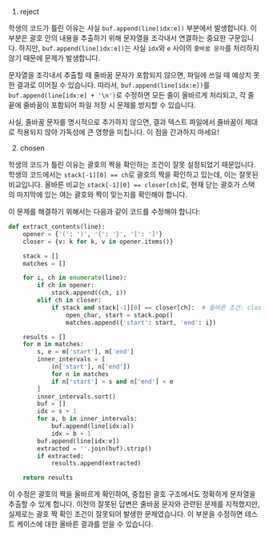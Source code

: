 1. reject

학생의 코드가 틀린 이유는 사실 `buf.append(line[idx:e])` 부분에서 발생합니다. 이 부분은 괄호 안의 내용을 추출하기 위해 문자열을 조각내서 연결하는 중요한 구문입니다. 하지만, `buf.append(line[idx:e])`는 사실 `idx`와 `e` 사이의 `줄바꿈 문자`를 처리하지 않기 때문에 문제가 발생합니다.

문자열을 조각내서 추출할 때 줄바꿈 문자가 포함되지 않으면, 파일에 쓰일 때 예상치 못한 결과로 이어질 수 있습니다. 따라서, `buf.append(line[idx:e])`를 `buf.append(line[idx:e] + '\n')`로 수정하면 모든 줄이 올바르게 처리되고, 각 줄 끝에 줄바꿈이 포함되어 파일 저장 시 문제를 방지할 수 있습니다.

사실, 줄바꿈 문자를 명시적으로 추가하지 않으면, 결과 텍스트 파일에서 줄바꿈이 제대로 적용되지 않아 가독성에 큰 영향을 미칩니다. 이 점을 간과하지 마세요!

2. chosen

학생의 코드가 틀린 이유는 괄호의 짝을 확인하는 조건이 잘못 설정되었기 때문입니다. 학생의 코드에서는 `stack[-1][0] == ch`로 괄호의 짝을 확인하고 있는데, 이는 잘못된 비교입니다. 올바른 비교는 `stack[-1][0] == closer[ch]`로, 현재 닫는 괄호가 스택의 마지막에 있는 여는 괄호와 짝이 맞는지를 확인해야 합니다.

이 문제를 해결하기 위해서는 다음과 같이 코드를 수정해야 합니다:

```python
def extract_contents(line):
    opener = {'(': ')', '{': '}', '[': ']'}
    closer = {v: k for k, v in opener.items()}

    stack = []
    matches = []

    for i, ch in enumerate(line):
        if ch in opener:
            stack.append((ch, i))
        elif ch in closer:
            if stack and stack[-1][0] == closer[ch]:  # 올바른 조건: closer[ch]와 비교
                open_char, start = stack.pop()
                matches.append({'start': start, 'end': i})

    results = []
    for m in matches:
        s, e = m['start'], m['end']
        inner_intervals = [
            (n['start'], n['end'])
            for n in matches
            if n['start'] > s and n['end'] < e
        ]
        inner_intervals.sort()
        buf = []
        idx = s + 1
        for a, b in inner_intervals:
            buf.append(line[idx:a])
            idx = b + 1
        buf.append(line[idx:e])
        extracted = ''.join(buf).strip()
        if extracted:
            results.append(extracted)

    return results
```

이 수정은 괄호의 짝을 올바르게 확인하여, 중첩된 괄호 구조에서도 정확하게 문자열을 추출할 수 있게 합니다. 이전의 잘못된 답변은 줄바꿈 문자와 관련된 문제를 지적했지만, 실제로는 괄호 짝 확인 조건이 잘못되어 발생한 문제였습니다. 이 부분을 수정하면 테스트 케이스에 대한 올바른 결과를 얻을 수 있습니다.
